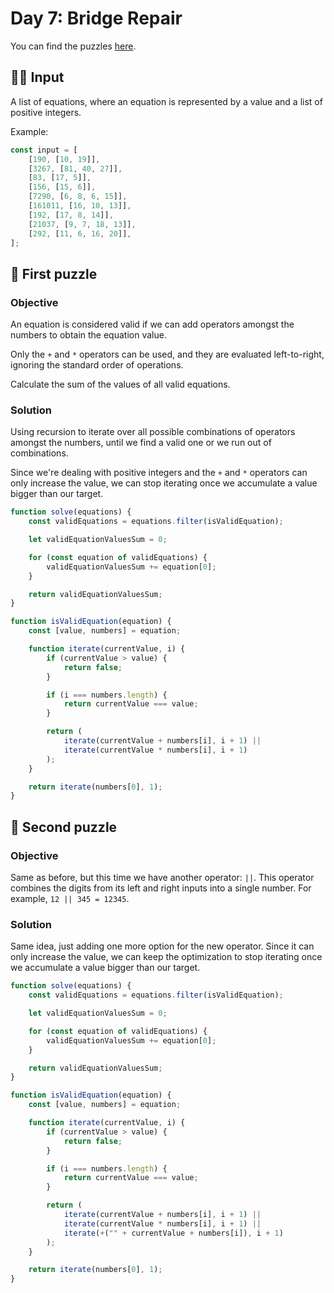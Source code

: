 # Day 7: Bridge Repair

You can find the puzzles [here](https://adventofcode.com/2024/day/7).

## ✍🏼 Input

A list of equations, where an equation is represented by a value and a list of positive integers.

Example:

```js
const input = [
    [190, [10, 19]],
    [3267, [81, 40, 27]],
    [83, [17, 5]],
    [156, [15, 6]],
    [7290, [6, 8, 6, 15]],
    [161011, [16, 10, 13]],
    [192, [17, 8, 14]],
    [21037, [9, 7, 18, 13]],
    [292, [11, 6, 16, 20]],
];
```

## 🧩 First puzzle

### Objective

An equation is considered valid if we can add operators amongst the numbers to obtain the equation value.

Only the `+` and `*` operators can be used, and they are evaluated left-to-right, ignoring the standard order of operations.

Calculate the sum of the values of all valid equations.

### Solution

Using recursion to iterate over all possible combinations of operators amongst the numbers, until we find a valid one or we run out of combinations.

Since we're dealing with positive integers and the `+` and `*` operators can only increase the value, we can stop iterating once we accumulate a value bigger than our target.

```js
function solve(equations) {
    const validEquations = equations.filter(isValidEquation);

    let validEquationValuesSum = 0;

    for (const equation of validEquations) {
        validEquationValuesSum += equation[0];
    }

    return validEquationValuesSum;
}

function isValidEquation(equation) {
    const [value, numbers] = equation;

    function iterate(currentValue, i) {
        if (currentValue > value) {
            return false;
        }

        if (i === numbers.length) {
            return currentValue === value;
        }

        return (
            iterate(currentValue + numbers[i], i + 1) ||
            iterate(currentValue * numbers[i], i + 1)
        );
    }

    return iterate(numbers[0], 1);
}
```

## 🧩 Second puzzle

### Objective

Same as before, but this time we have another operator: `||`. This operator combines the digits from its left and right inputs into a single number. For example, `12 || 345 = 12345`.

### Solution

Same idea, just adding one more option for the new operator. Since it can only increase the value, we can keep the optimization to stop iterating once we accumulate a value bigger than our target.

```js
function solve(equations) {
    const validEquations = equations.filter(isValidEquation);

    let validEquationValuesSum = 0;

    for (const equation of validEquations) {
        validEquationValuesSum += equation[0];
    }

    return validEquationValuesSum;
}

function isValidEquation(equation) {
    const [value, numbers] = equation;

    function iterate(currentValue, i) {
        if (currentValue > value) {
            return false;
        }

        if (i === numbers.length) {
            return currentValue === value;
        }

        return (
            iterate(currentValue + numbers[i], i + 1) ||
            iterate(currentValue * numbers[i], i + 1) ||
            iterate(+("" + currentValue + numbers[i]), i + 1)
        );
    }

    return iterate(numbers[0], 1);
}
```
